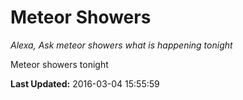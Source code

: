 # Meteor Showers
*Alexa, Ask meteor showers what is happening tonight*

Meteor showers tonight

**Last Updated:** 2016-03-04 15:55:59